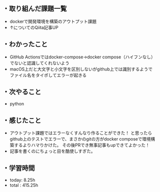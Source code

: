 ## ・取り組んだ課題一覧
- dockerで開発環境を構築のアウトプット課題
- ↑についてのQiita記事UP

## ・わかったこと
- GitHub Actionsではdocker-compose→docker compose（ハイフンなし）でないと認識してくれないよう
- macOS上だと大文字と小文字を区別しないがgithub上では識別するようでファイル名をタイポしてエラーが起きる

## ・次やること
- python

## ・感じたこと
- アウトプット課題ではエラーなくすんなり作ることができた！
と思ったらgithub上のテストでエラーで、まさかのgitの方がdocker composeで環境構築するよりハマりかけた。
その後PRでき無事記事もupできてよかった！
- 記事を書くのにちょっと目を酷使しすぎた。

## ・学習時間
- today:   8.25h
- total  : 415.25h